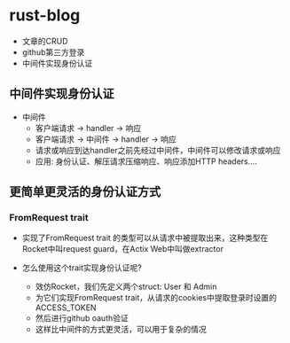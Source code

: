 # rust-blog
- 文章的CRUD
- github第三方登录
- 中间件实现身份认证


##  中间件实现身份认证

- 中间件
    - 客户端请求 -> handler -> 响应
    - 客户端请求 -> 中间件 -> handler -> 响应 
    - 请求或响应到达handler之前先经过中间件，中间件可以修改请求或响应
    - 应用: 身份认证、解压请求压缩响应、响应添加HTTP headers....

## 更简单更灵活的身份认证方式
### FromRequest trait

- 实现了FromRequest trait 的类型可以从请求中被提取出来，这种类型在Rocket中叫request guard，在Actix Web中叫做extractor

- 怎么使用这个trait实现身份认证呢?
    - 效仿Rocket，我们先定义两个struct: User 和 Admin
    - 为它们实现FromRequest trait，从请求的cookies中提取登录时设置的ACCESS_TOKEN
    - 然后进行github oauth验证
    - 这样比中间件的方式更灵活，可以用于复杂的情况
